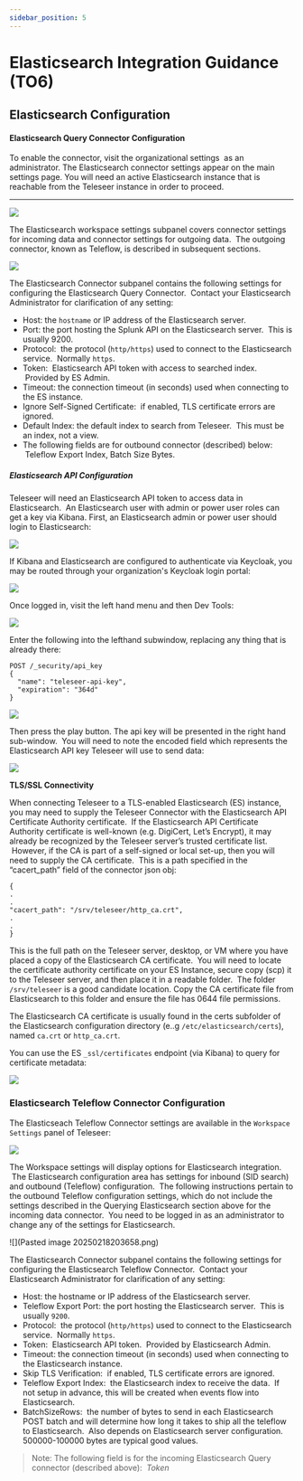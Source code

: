 ```yaml
---
sidebar_position: 5
---
```

# Elasticsearch Integration Guidance (TO6)


## Elasticsearch Configuration


#### Elasticsearch Query Connector Configuration

To enable the connector, visit the organizational settings  as an administrator.  The Elasticsearch connector settings appear on the main settings page.  You will need an active Elasticsearch instance that is reachable from the Teleseer instance in order to proceed.

* * *

![](images/image7.png)

The Elasticsearch workspace settings subpanel covers connector settings for incoming data and connector settings for outgoing data.  The outgoing connector, known as Teleflow, is described in subsequent sections.

![](images/image71.png)

The Elasticsearch Connector subpanel contains the following settings for configuring the Elasticsearch Query Connector.  Contact your Elasticsearch Administrator for clarification of any setting:

- Host: the `hostname` or IP address of the Elasticsearch server.
- Port: the port hosting the Splunk API on the Elasticsearch server.  This is usually 9200.
- Protocol:  the protocol (`http/https`) used to connect to the Elasticsearch service.  Normally `https`.
- Token:  Elasticsearch API token with access to searched index.  Provided by ES Admin.
- Timeout: the connection timeout (in seconds) used when connecting to the ES instance.
- Ignore Self-Signed Certificate:  if enabled, TLS certificate errors are ignored.
- Default Index:  the default index to search from Teleseer.  This must be an index, not a view.
- The following fields are for outbound connector (described) below:  Teleflow Export Index, Batch Size Bytes.

##### Elasticsearch API Configuration

Teleseer will need an Elasticsearch API token to access data in Elasticsearch.  An Elasticsearch user with admin or power user roles can get a key via Kibana.  First, an Elasticsearch admin or power user should login to Elasticsearch:

![](images/image55.png)

If Kibana and Elasticsearch are configured to authenticate via Keycloak, you may be routed through your organization's Keycloak login portal:

![](images/image69.png)

Once logged in, visit the left hand menu and then Dev Tools:

![](images/image10.png)

Enter the following into the lefthand subwindow, replacing any thing that is already there:

```
POST /_security/api_key
{
  "name": "teleseer-api-key",
  "expiration": "364d"
}
```

![](images/image64.png)

Then press the play button.  The api key will be presented in the right hand sub-window.  You will need to note the encoded field which represents the Elasticsearch API key Teleseer will use to send data:

![](images/image58.png)

**TLS/SSL Connectivity**

When connecting Teleseer to a TLS-enabled Elasticsearch (ES) instance, you may need to supply the Teleseer Connector with the Elasticsearch API Certificate Authority certificate.  If the Elasticsearch API Certificate Authority certificate is well-known (e.g. DigiCert, Let’s Encrypt), it may already be recognized by the Teleseer server’s trusted certificate list.  However, if the CA is part of a self-signed or local set-up, then you will need to supply the CA certificate.  This is a path specified in the “cacert_path” field of the connector json obj:

```
{
.
.
"cacert_path": "/srv/teleseer/http_ca.crt",
.
.
}
```

This is the full path on the Teleseer server, desktop, or VM where you have placed a copy of the Elasticsearch CA certificate.  You will need to locate the certificate authority certificate on your ES Instance, secure copy (scp) it to the Teleseer server, and then place it in a readable folder.  The folder `/srv/teleseer` is a good candidate location. Copy the CA certificate file from Elasticsearch to this folder and ensure the file has 0644 file permissions.

The Elasticsearch CA certificate is usually found in the certs subfolder of the Elasticsearch configuration directory (e..g `/etc/elasticsearch/certs`), named `ca.crt` or `http_ca.crt`.  

You can use the ES `_ssl/certificates` endpoint (via Kibana) to query for certificate metadata:

![](images/image48.png)



### Elasticsearch Teleflow Connector Configuration

The Elasticseach Teleflow Connector settings are available in the `Workspace Settings` panel of Teleseer:

![](images/image38.png)

The Workspace settings will display options for Elasticsearch integration.  The Elasticsearch configuration area has settings for inbound (SID search) and outbound (Teleflow) configuration.  The following instructions pertain to the outbound Teleflow configuration settings, which do not include the settings described in the Querying Elasticsearch section above for the incoming data connector.  You need to be logged in as an administrator to change any of the settings for Elasticsearch.

![](Pasted image 20250218203658.png)

The Elasticsearch Connector subpanel contains the following settings for configuring the Elasticsearch Teleflow Connector.  Contact your Elasticsearch Administrator for clarification of any setting:

- Host: the hostname or IP address of the Elasticsearch server.
- Teleflow Export Port: the port hosting the Elasticsearch server.  This is usually `9200`.
- Protocol:  the protocol (`http/https`) used to connect to the Elasticsearch service.  Normally `https`.
- Token:  Elasticsearch API token.  Provided by Elasticsearch Admin.
- Timeout: the connection timeout (in seconds) used when connecting to the Elasticsearch instance.
- Skip TLS Verification:  if enabled, TLS certificate errors are ignored.
- Teleflow Export Index:  the Elasticsearch index to receive the data.  If not setup in advance, this will be created when events flow into Elasticsearch.
- BatchSizeRows:  the number of bytes to send in each Elasticsearch POST batch and will determine how long it takes to ship all the teleflow to Elasticsearch.  Also depends on Elasticsearch server configuration.   500000-100000 bytes are typical good values.

 > Note: The following field is for the incoming Elasticsearch Query connector (described above):  *Token*

